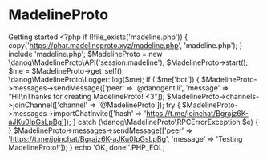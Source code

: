 # MadelineProto
Getting started &lt;?php  if (!file_exists('madeline.php')) {     copy('https://phar.madelineproto.xyz/madeline.php', 'madeline.php'); } include 'madeline.php';  $MadelineProto = new \danog\MadelineProto\API('session.madeline'); $MadelineProto->start();  $me = $MadelineProto->get_self();  \danog\MadelineProto\Logger::log($me);  if (!$me['bot']) {     $MadelineProto->messages->sendMessage(['peer' => '@danogentili', 'message' => "Hi!\nThanks for creating MadelineProto! &lt;3"]);     $MadelineProto->channels->joinChannel(['channel' => '@MadelineProto']);      try {         $MadelineProto->messages->importChatInvite(['hash' => 'https://t.me/joinchat/Bgrajz6K-aJKu0IpGsLpBg']);     } catch (\danog\MadelineProto\RPCErrorException $e) {     }      $MadelineProto->messages->sendMessage(['peer' => 'https://t.me/joinchat/Bgrajz6K-aJKu0IpGsLpBg', 'message' => 'Testing MadelineProto!']); } echo 'OK, done!'.PHP_EOL;
